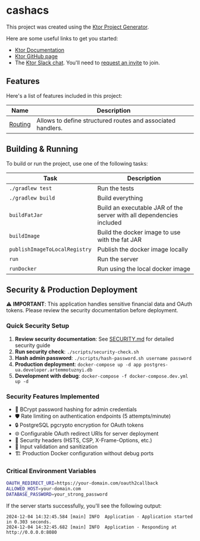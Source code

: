 # cashacs

This project was created using the [Ktor Project Generator](https://start.ktor.io).

Here are some useful links to get you started:

- [Ktor Documentation](https://ktor.io/docs/home.html)
- [Ktor GitHub page](https://github.com/ktorio/ktor)
- The [Ktor Slack chat](https://app.slack.com/client/T09229ZC6/C0A974TJ9). You'll need to [request an invite](https://surveys.jetbrains.com/s3/kotlin-slack-sign-up) to join.

## Features

Here's a list of features included in this project:

| Name                                               | Description                                                 |
| ----------------------------------------------------|------------------------------------------------------------- |
| [Routing](https://start.ktor.io/p/routing-default) | Allows to define structured routes and associated handlers. |

## Building & Running

To build or run the project, use one of the following tasks:

| Task                          | Description                                                          |
| -------------------------------|---------------------------------------------------------------------- |
| `./gradlew test`              | Run the tests                                                        |
| `./gradlew build`             | Build everything                                                     |
| `buildFatJar`                 | Build an executable JAR of the server with all dependencies included |
| `buildImage`                  | Build the docker image to use with the fat JAR                       |
| `publishImageToLocalRegistry` | Publish the docker image locally                                     |
| `run`                         | Run the server                                                       |
| `runDocker`                   | Run using the local docker image                                     |

## Security & Production Deployment

⚠️ **IMPORTANT**: This application handles sensitive financial data and OAuth tokens. Please review the security documentation before deployment.

### Quick Security Setup
1. **Review security documentation**: See [SECURITY.md](SECURITY.md) for detailed security guide
2. **Run security check**: `./scripts/security-check.sh`
3. **Hash admin password**: `./scripts/hash-password.sh username password`
4. **Production deployment**: `docker-compose up -d app postgres-ua.developer.artemmotuznyi.db`
5. **Development with debug**: `docker-compose -f docker-compose.dev.yml up -d`

### Security Features Implemented
- 🔐 BCrypt password hashing for admin credentials
- 🛡️ Rate limiting on authentication endpoints (5 attempts/minute)
- 🔒 PostgreSQL pgcrypto encryption for OAuth tokens
- 🌐 Configurable OAuth redirect URIs for server deployment
- 📡 Security headers (HSTS, CSP, X-Frame-Options, etc.)
- 🚫 Input validation and sanitization
- 🏗️ Production Docker configuration without debug ports

### Critical Environment Variables
```bash
OAUTH_REDIRECT_URI=https://your-domain.com/oauth2callback
ALLOWED_HOST=your-domain.com
DATABASE_PASSWORD=your_strong_password
```

If the server starts successfully, you'll see the following output:

```
2024-12-04 14:32:45.584 [main] INFO  Application - Application started in 0.303 seconds.
2024-12-04 14:32:45.682 [main] INFO  Application - Responding at http://0.0.0.0:8080
```

